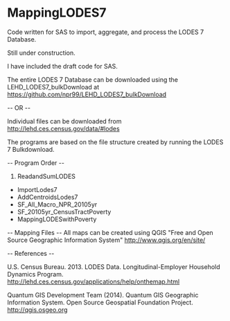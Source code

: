 MappingLODES7
=============

Code written for SAS to import, aggregate, and process the LODES 7 Database.

Still under construction.

I have included the draft code for SAS.

The entire LODES 7 Database can be downloaded using the  LEHD_LODES7_bulkDownload at https://github.com/npr99/LEHD_LODES7_bulkDownload


-- OR --

Individual files can be downloaded from
http://lehd.ces.census.gov/data/#lodes

The programs are based on the file structure created by running the LODES 7 Bulkdownload.

-- Program Order --

1. ReadandSumLODES
- ImportLodes7
- AddCentroidsLodes7
- SF_All_Macro_NPR_20105yr
- SF_20105yr_CensusTractPoverty
- MappingLODESwithPoverty

-- Mapping Files --
All maps can be created using QGIS "Free and Open Source Geographic Information System"
http://www.qgis.org/en/site/

-- References --

U.S. Census Bureau. 2013. LODES Data. Longitudinal-Employer Household Dynamics Program. http://lehd.ces.census.gov/applications/help/onthemap.html

Quantum GIS Development Team (2014). Quantum GIS Geographic Information System. Open Source Geospatial Foundation Project. http://qgis.osgeo.org
